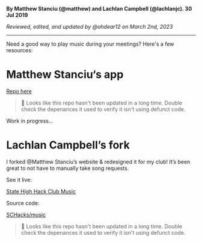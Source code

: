 __By Matthew Stanciu (@matthew) and Lachlan Campbell (@lachlanjc). 30 Jul 2019__

_Reviewed, edited, and updated by @ohdear12 on March 2nd, 2023_

---
Need a good way to play music during your meetings? Here's a few resources:

# Matthew Stanciu‘s app

[Repo here](https://github.com/MatthewStanciu/HackClubPlaylist)

> 🧹 Looks like this repo hasn't been updated in a long time. Double check the depenances it used to verify it isn't using defunct code.

Work in progress…

# Lachlan Campbell’s fork

I forked @Matthew Stanciu’s website & redesigned it for my club! It’s been great to not have to manually take song requests.

See it live:

[State High Hack Club Music](https://schacks-music.glitch.me)

Source code:

[SCHacks/music](https://github.com/schacks/music)

> 🧹 Looks like this repo hasn't been updated in a long time. Double check the depenances it used to verify it isn't using defunct code.
